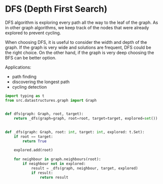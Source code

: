 # DFS (Depth First Search)

DFS algorithm is exploring every path all the way to the leaf of the graph. As in other graph algorithms, we keep track of the nodes that were already explored to prevent cycling.

When choosing DFS, it is useful to consider the width and depth of the graph. If the graph is very wide and solutions are frequent, DFS could be the right choice. On the other hand, if the graph is very deep choosing the BFS can be better option.

Applications:
- path finding
- discovering the longest path
- cycling detection

```Python
import typing as t  
from src.datastructures.graph import Graph  
  
  
def dfs(graph: Graph, root, target):  
    return _dfs(graph=graph, root=root, target=target, explored=set())  
  
  
def _dfs(graph: Graph, root: int, target: int, explored: t.Set):  
    if root == target:  
        return True  
  
	explored.add(root)  
  
    for neighbour in graph.neighbours(root):  
        if neighbour not in explored:  
            result = _dfs(graph, neighbour, target, explored)  
            if result:  
                return result
```